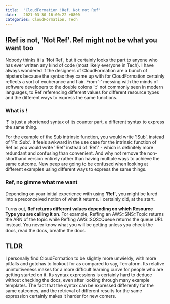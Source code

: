 ```yaml
---
title:  "CloudFormation !Ref. Not not Ref"
date:   2021-03-30 16:00:22 +0800
categories: CloudFormation, Tech
---
```


## !Ref is not, 'Not Ref'. Ref might not be what you want too

Nobody thinks it is 'Not Ref', but it certainly looks the part to anyone who has ever written any kind of code (most likely everyone in Tech). I have always wondered if the designers of CloudFormation are a bunch of hipsters because the syntax they came up with for CloudFormation certainly reflects a sort of exuberance and flair. From '!' messing with the minds of software developers to the double colons '::' not commonly seen in modern languages, to Ref referencing different values for different resource types and the different ways to express the same functions.

### What is !
'!' is just a shortened syntax of its counter part, a different syntax to express the same thing. 

For the example of the Sub intrinsic function, you would write '!Sub', instead of 'Fn::Sub:'. 
It feels awkward in the use case for the intrinsic function of Ref as you would write '!Ref' instead of 'Ref:' - which is definitely more redundant and confusing than convenient. 
And why not remove the non-shorthand version entirely rather than having multiple ways to achieve the same outcome. New peep are going to be confused when looking at different examples using different ways to express the same things.

### Ref, no gimme what me want
Depending on your initial experience with using **'Ref'**, you might be lured into a preconceived notion of what it returns. I certainly did, at the start.

Turns out, **Ref returns different values depending on which Resource Type you are calling it on**. For example, Reffing an AWS::SNS::Topic returns the ARN of the topic while Reffing AWS::SQS::Queue returns the queue URL instead. You never know what you will be getting unless you check the docs, read the docs, breathe the docs.


## TLDR
I personally find CloudFormation to be slightly more unwieldy, with more pitfalls and gotchas to lookout for as compared to say, Terraform. Its relative unintuitiveness makes for a more difficult learning curve for people who are getting started on it. Its syntax expressions is certainly hard to deduce without checking the docs, even after looking through many example templates. The fact that the syntax can be expressed differently for the same outcomes, and the retrieval of different results for the same expression certainly makes it harder for new comers.

